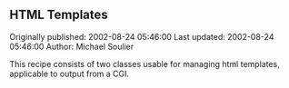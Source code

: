 ## HTML Templates

Originally published: 2002-08-24 05:46:00
Last updated: 2002-08-24 05:46:00
Author: Michael Soulier

This recipe consists of two classes usable for managing html templates, applicable to output from a CGI.